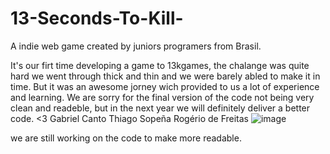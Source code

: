# 13-Seconds-To-Kill-
A indie web game created by juniors programers from Brasil.

It's our firt time developing a game to 13kgames, the chalange was quite hard we went through thick and thin and we were barely abled to make it in time. But it was an awesome jorney wich provided to us a lot of experience and learning.
We are sorry for the final version of the code not being very clean and readeble, but in the next year we will definitely deliver a better code. <3
Gabriel Canto 
Thiago Sopeña
Rogério de Freitas
![image](https://github.com/user-attachments/assets/7a9f793b-db4d-4f26-8d43-c1b72afa55b4)

we are still working on the code to make more readable.

